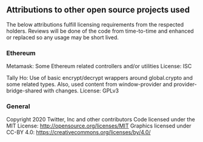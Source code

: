 ## Attributions to other open source projects used
The below attributions fulfill licensing requirements from the respected holders. Reviews will be done of the code from time-to-time and enhanced or replaced so any usage may be short lived.

### Ethereum 
Metamask: Some Ethereum related controllers and/or utilities 
License: ISC

Tally Ho: Use of basic encrypt/decrypt wrappers around global.crypto and some related types. Also, used content from window-provider and provider-bridge-shared with changes.
License: GPLv3

### General
Copyright 2020 Twitter, Inc and other contributors
Code licensed under the MIT License: http://opensource.org/licenses/MIT
Graphics licensed under CC-BY 4.0: https://creativecommons.org/licenses/by/4.0/

